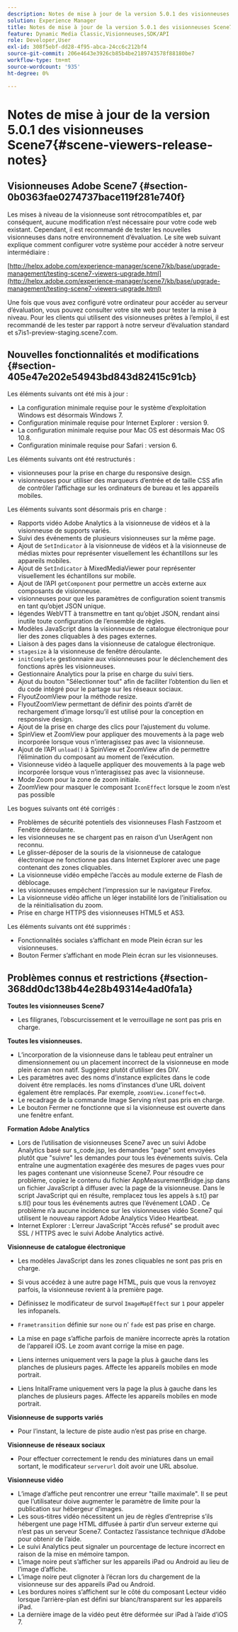 ```yaml
---
description: Notes de mise à jour de la version 5.0.1 des visionneuses Scene7
solution: Experience Manager
title: Notes de mise à jour de la version 5.0.1 des visionneuses Scene7
feature: Dynamic Media Classic,Visionneuses,SDK/API
role: Developer,User
exl-id: 308f5ebf-dd28-4f95-abca-24cc6c212bf4
source-git-commit: 206e4643e3926cb85b4be2189743578f88180be7
workflow-type: tm+mt
source-wordcount: '935'
ht-degree: 0%

---
```


# Notes de mise à jour de la version 5.0.1 des visionneuses Scene7{#scene-viewers-release-notes}

## Visionneuses Adobe Scene7 {#section-0b0363fae0274737bace119f281e740f}

Les mises à niveau de la visionneuse sont rétrocompatibles et, par conséquent, aucune modification n’est nécessaire pour votre code web existant. Cependant, il est recommandé de tester les nouvelles visionneuses dans notre environnement d’évaluation. Le site web suivant explique comment configurer votre système pour accéder à notre serveur intermédiaire :

[http://helpx.adobe.com/experience-manager/scene7/kb/base/upgrade-management/testing-scene7-viewers-upgrade.html](http://helpx.adobe.com/experience-manager/scene7/kb/base/upgrade-management/testing-scene7-viewers-upgrade.html)

Une fois que vous avez configuré votre ordinateur pour accéder au serveur d’évaluation, vous pouvez consulter votre site web pour tester la mise à niveau. Pour les clients qui utilisent des visionneuses prêtes à l’emploi, il est recommandé de les tester par rapport à notre serveur d’évaluation standard et s7is1-preview-staging.scene7.com.

## Nouvelles fonctionnalités et modifications {#section-405e47e202e54943bd843d82415c91cb}

Les éléments suivants ont été mis à jour :

* La configuration minimale requise pour le système d’exploitation Windows est désormais Windows 7.
* Configuration minimale requise pour Internet Explorer : version 9.
* La configuration minimale requise pour Mac OS est désormais Mac OS 10.8.
* Configuration minimale requise pour Safari : version 6.

Les éléments suivants ont été restructurés :

* visionneuses pour la prise en charge du responsive design.
* visionneuses pour utiliser des marqueurs d’entrée et de taille CSS afin de contrôler l’affichage sur les ordinateurs de bureau et les appareils mobiles.

Les éléments suivants sont désormais pris en charge :

* Rapports vidéo Adobe Analytics à la visionneuse de vidéos et à la visionneuse de supports variés.
* Suivi des événements de plusieurs visionneuses sur la même page.
* Ajout de `SetIndicator` à la visionneuse de vidéos et à la visionneuse de médias mixtes pour représenter visuellement les échantillons sur les appareils mobiles.
* Ajout de `SetIndicator` à MixedMediaViewer pour représenter visuellement les échantillons sur mobile.
* Ajout de l’API `getComponent` pour permettre un accès externe aux composants de visionneuse.
* visionneuses pour que les paramètres de configuration soient transmis en tant qu’objet JSON unique.
* légendes WebVTT à transmettre en tant qu’objet JSON, rendant ainsi inutile toute configuration de l’ensemble de règles.
* Modèles JavaScript dans la visionneuse de catalogue électronique pour lier des zones cliquables à des pages externes.
* Liaison à des pages dans la visionneuse de catalogue électronique.
* `stagesize` à la visionneuse de fenêtre déroulante.
* `initComplete` gestionnaire aux visionneuses pour le déclenchement des fonctions après les visionneuses.
* Gestionnaire Analytics pour la prise en charge du suivi tiers.
* Ajout du bouton &quot;Sélectionner tout&quot; afin de faciliter l’obtention du lien et du code intégré pour le partage sur les réseaux sociaux.
* FlyoutZoomView pour la méthode resize.
* FlyoutZoomView permettant de définir des points d’arrêt de rechargement d’image lorsqu’il est utilisé pour la conception en responsive design.
* Ajout de la prise en charge des clics pour l’ajustement du volume.
* SpinView et ZoomView pour appliquer des mouvements à la page web incorporée lorsque vous n’interagissez pas avec la visionneuse.
* Ajout de l’API `unload()` à SpinView et ZoomView afin de permettre l’élimination du composant au moment de l’exécution.
* Visionneuse vidéo à laquelle appliquer des mouvements à la page web incorporée lorsque vous n’interagissez pas avec la visionneuse.
* Mode Zoom pour la zone de zoom initiale.
* ZoomView pour masquer le composant `IconEffect` lorsque le zoom n’est pas possible

Les bogues suivants ont été corrigés :

* Problèmes de sécurité potentiels des visionneuses Flash Fastzoom et Fenêtre déroulante.
* les visionneuses ne se chargent pas en raison d’un UserAgent non reconnu.
* Le glisser-déposer de la souris de la visionneuse de catalogue électronique ne fonctionne pas dans Internet Explorer avec une page contenant des zones cliquables.
* La visionneuse vidéo empêche l’accès au module externe de Flash de déblocage.
* les visionneuses empêchent l’impression sur le navigateur Firefox.
* La visionneuse vidéo affiche un léger instabilité lors de l’initialisation ou de la réinitialisation du zoom.
* Prise en charge HTTPS des visionneuses HTML5 et AS3.

Les éléments suivants ont été supprimés :

* Fonctionnalités sociales s’affichant en mode Plein écran sur les visionneuses.
* Bouton Fermer s’affichant en mode Plein écran sur les visionneuses.

## Problèmes connus et restrictions {#section-368dd0dc138b44e28b49314e4ad0fa1a}

**Toutes les visionneuses Scene7**

* Les filigranes, l’obscurcissement et le verrouillage ne sont pas pris en charge.

**Toutes les visionneuses.**

* L’incorporation de la visionneuse dans le tableau peut entraîner un dimensionnement ou un placement incorrect de la visionneuse en mode plein écran non natif. Suggérez plutôt d’utiliser des DIV.
* Les paramètres avec des noms d’instance explicites dans le code doivent être remplacés. les noms d’instances d’une URL doivent également être remplacés. Par exemple, `zoomView.iconeffect=0`.
* Le recadrage de la commande Image Serving n’est pas pris en charge.
* Le bouton Fermer ne fonctionne que si la visionneuse est ouverte dans une fenêtre enfant.

**Formation Adobe Analytics**

* Lors de l’utilisation de visionneuses Scene7 avec un suivi Adobe Analytics basé sur s_code.jsp, les demandes &quot;page&quot; sont envoyées plutôt que &quot;suivre&quot; les demandes pour tous les événements suivis. Cela entraîne une augmentation exagérée des mesures de pages vues pour les pages contenant une visionneuse Scene7. Pour résoudre ce problème, copiez le contenu du fichier AppMeasurementBridge.jsp dans un fichier JavaScript à diffuser avec la page de la visionneuse. Dans le script JavaScript qui en résulte, remplacez tous les appels à s.t() par s.tl() pour tous les événements autres que l’événement LOAD . Ce problème n’a aucune incidence sur les visionneuses vidéo Scene7 qui utilisent le nouveau rapport Adobe Analytics Video Heartbeat.
* Internet Explorer : L’erreur JavaScript &quot;Accès refusé&quot; se produit avec SSL / HTTPS avec le suivi Adobe Analytics activé.

**Visionneuse de catalogue électronique**

* Les modèles JavaScript dans les zones cliquables ne sont pas pris en charge.
* Si vous accédez à une autre page HTML, puis que vous la renvoyez parfois, la visionneuse revient à la première page.
* Définissez le modificateur de survol `ImageMapEffect` sur `1` pour appeler les infopanels.

* `Frametransition` définie sur  `none` ou n’ `fade` est pas prise en charge.

* La mise en page s’affiche parfois de manière incorrecte après la rotation de l’appareil iOS. Le zoom avant corrige la mise en page.
* Liens internes uniquement vers la page la plus à gauche dans les planches de plusieurs pages. Affecte les appareils mobiles en mode portrait.
* Liens InitalFrame uniquement vers la page la plus à gauche dans les planches de plusieurs pages. Affecte les appareils mobiles en mode portrait.

**Visionneuse de supports variés**

* Pour l’instant, la lecture de piste audio n’est pas prise en charge.

**Visionneuse de réseaux sociaux**

* Pour effectuer correctement le rendu des miniatures dans un email sortant, le modificateur `serverurl` doit avoir une URL absolue.

**Visionneuse vidéo**

* L’image d’affiche peut rencontrer une erreur &quot;taille maximale&quot;. Il se peut que l’utilisateur doive augmenter le paramètre de limite pour la publication sur hébergeur d’images.
* Les sous-titres vidéo nécessitent un jeu de règles d’entreprise s’ils hébergent une page HTML diffusée à partir d’un serveur externe qui n’est pas un serveur Scene7. Contactez l’assistance technique d’Adobe pour obtenir de l’aide.
* Le suivi Analytics peut signaler un pourcentage de lecture incorrect en raison de la mise en mémoire tampon.
* L’image noire peut s’afficher sur les appareils iPad ou Android au lieu de l’image d’affiche.
* L’image noire peut clignoter à l’écran lors du chargement de la visionneuse sur des appareils iPad ou Android.
* Les bordures noires s’affichent sur le côté du composant Lecteur vidéo lorsque l’arrière-plan est défini sur blanc/transparent sur les appareils iPad.
* La dernière image de la vidéo peut être déformée sur iPad à l’aide d’iOS 7.

